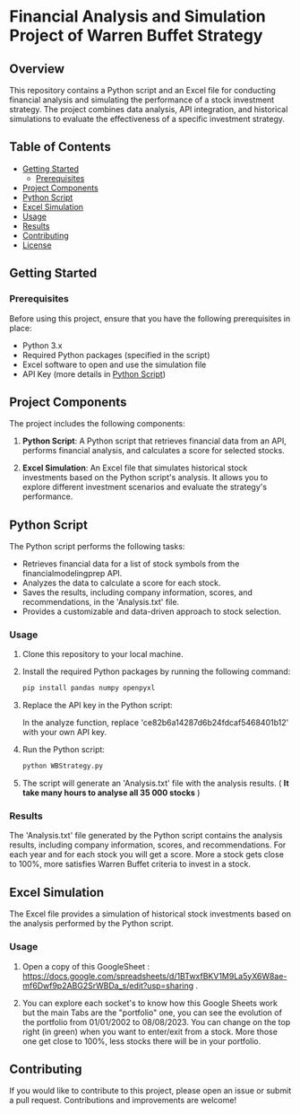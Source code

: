 # Financial Analysis and Simulation Project of Warren Buffet Strategy

## Overview

This repository contains a Python script and an Excel file for conducting financial analysis and simulating the performance of a stock investment strategy. The project combines data analysis, API integration, and historical simulations to evaluate the effectiveness of a specific investment strategy.

## Table of Contents

- [Getting Started](#getting-started)
  - [Prerequisites](#prerequisites)
- [Project Components](#project-components)
- [Python Script](#python-script)
- [Excel Simulation](#excel-simulation)
- [Usage](#usage)
- [Results](#results)
- [Contributing](#contributing)
- [License](#license)

## Getting Started

### Prerequisites

Before using this project, ensure that you have the following prerequisites in place:

- Python 3.x
- Required Python packages (specified in the script)
- Excel software to open and use the simulation file
- API Key (more details in [Python Script](#python-script))

## Project Components

The project includes the following components:

1. **Python Script**: A Python script that retrieves financial data from an API, performs financial analysis, and calculates a score for selected stocks.

2. **Excel Simulation**: An Excel file that simulates historical stock investments based on the Python script's analysis. It allows you to explore different investment scenarios and evaluate the strategy's performance.

## Python Script

The Python script performs the following tasks:

- Retrieves financial data for a list of stock symbols from the financialmodelingprep API.
- Analyzes the data to calculate a score for each stock.
- Saves the results, including company information, scores, and recommendations, in the 'Analysis.txt' file.
- Provides a customizable and data-driven approach to stock selection.

### Usage

1. Clone this repository to your local machine.

2. Install the required Python packages by running the following command:

   ```bash
   pip install pandas numpy openpyxl
   ```

3.  Replace the API key in the Python script:

    In the analyze function, replace 'ce82b6a14287d6b24fdcaf5468401b12' with your own API key.

4. Run the Python script:

   ```bash
   python WBStrategy.py
   ```

5. The script will generate an 'Analysis.txt' file with the analysis results. ( **It take many hours to analyse all 35 000 stocks** )

### Results

The 'Analysis.txt' file generated by the Python script contains the analysis results, including company information, scores, and recommendations. For each year and for each stock you will get a score. More a stock gets close to 100%, more satisfies Warren Buffet criteria to invest in a stock.

## Excel Simulation

The Excel file provides a simulation of historical stock investments based on the analysis performed by the Python script.

### Usage

1. Open a copy of this GoogleSheet : https://docs.google.com/spreadsheets/d/1BTwxfBKV1M9La5yX6W8ae-mf6Dwf9p2ABG2SrWBDa_s/edit?usp=sharing .

2. You can explore each socket's to know how this Google Sheets work but the main Tabs are the "portfolio" one, you can see the evolution of the portfolio from 01/01/2002 to 08/08/2023. You can change on the top right (in green) when you want to enter/exit from a stock. More those one get close to 100%, less stocks there will be in your portfolio.

## Contributing

If you would like to contribute to this project, please open an issue or submit a pull request. Contributions and improvements are welcome!
